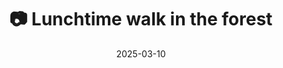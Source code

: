 ---
title: '📷 Lunchtime walk in the forest'
date: '2025-03-10'
image: 'https://cdn.diblasio.social/static/photos/2025/20250310_121105.jpg'
thumbnail: 'https://cdn.diblasio.social/static/photos/2025/thumbnails/20250310_121105.jpg'
alt_text: "A forest path surrounded by bare trees in Huizen, Netherlands."
tags:
  - "#Photography"
  - "#Netherlands"
  - "#Rijsbergen"
  - "#Huizen"
  - "#Nature"
  - "#NaturePhotography"
  - "#iPhonePhotography"
  - "#ScenicView"
  - "#Pathway"
  - "#Outdoor"
  - "#ShotOniPhone"
  - "#Halide"
  - "#ProcessZero"
description: ''
created_date: '2025-03-10'
location: "Randweg, Rijsbergen, Huizerhoogt, Huizen, Noord-Holland, Nederland, 1276 GZ, Nederland"
exif_data: "Apple iPhone 15 Pro 9mm f/2.8 (1/350 | f/2.8 | ISO 25)"
draft: false
---